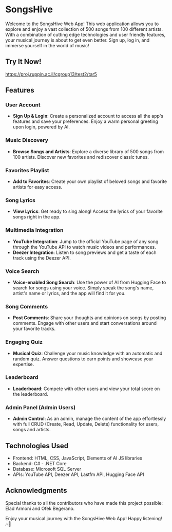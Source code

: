 # SongsHive

Welcome to the SongsHive Web App! This web application allows you to explore and enjoy a vast collection of 500 songs from 100 different artists. With a combination of cutting edge technologies and user friendly features, your musical journey is about to get even better. Sign up, log in, and immerse yourself in the world of music!

## Try It Now!
https://proj.ruppin.ac.il/cgroup13/test2/tar5

## Features

### User Account
- **Sign Up & Login**: Create a personalized account to access all the app's features and save your preferences. Enjoy a warm personal greeting upon login, powered by AI.

### Music Discovery
- **Browse Songs and Artists**: Explore a diverse library of 500 songs from 100 artists. Discover new favorites and rediscover classic tunes.

### Favorites Playlist
- **Add to Favorites**: Create your own playlist of beloved songs and favorite artists for easy access.

### Song Lyrics
- **View Lyrics**: Get ready to sing along! Access the lyrics of your favorite songs right in the app.

### Multimedia Integration
- **YouTube Integration**: Jump to the official YouTube page of any song through the YouTube API to watch music videos and performances.
- **Deezer Integration**: Listen to song previews and get a taste of each track using the Deezer API.

### Voice Search
- **Voice-enabled Song Search**: Use the power of AI from Hugging Face to search for songs using your voice. Simply speak the song's name, artist's name or lyrics, and the app will find it for you.

### Song Comments
- **Post Comments**: Share your thoughts and opinions on songs by posting comments. Engage with other users and start conversations around your favorite tracks.

### Engaging Quiz
- **Musical Quiz**: Challenge your music knowledge with an automatic and random quiz. Answer questions to earn points and showcase your expertise.

### Leaderboard
- **Leaderboard**: Compete with other users and view your total score on the leaderboard.

### Admin Panel (Admin Users)
- **Admin Control**: As an admin, manage the content of the app effortlessly with full CRUD (Create, Read, Update, Delete) functionality for users, songs and artists.

## Technologies Used

- Frontend: HTML, CSS, JavaScript, Elements of AI JS libraries
- Backend: C# - .NET Core
- Database: Microsoft SQL Server
- APIs: YouTube API, Deezer API, Lastfm API, Hugging Face API
  
## Acknowledgments

Special thanks to all the contributors who have made this project possible: Elad Armoni and Ofek Begerano.

Enjoy your musical journey with the SongsHive Web App! Happy listening! 🎶🎵
